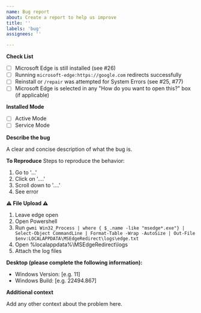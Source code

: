 ```yaml
---
name: Bug report
about: Create a report to help us improve
title: ''
labels: 'bug'
assignees: ''

---
```


**Check List**
- [ ] Microsoft Edge is still installed (see #26)
- [ ] Running `microsoft-edge:https://google.com` redirects successfully
- [ ] Reinstall or `/repair` was attempted for System Errors (see #25, #77)
- [ ] Microsoft Edge is selected in any "How do you want to open this?" box (if applicable)

**Installed Mode**
- [ ] Active Mode
- [ ] Service Mode

**Describe the bug**

A clear and concise description of what the bug is.

**To Reproduce**
Steps to reproduce the behavior:
1. Go to '...'
2. Click on '....'
3. Scroll down to '....'
4. See error

**⚠️ File Upload ⚠️**

1. Leave edge open
2. Open Powershell
3. Run `gwmi Win32_Process | where { $_.name -like "msedge*.exe"} | Select-Object CommandLine | Format-Table -Wrap -AutoSize | Out-File $env:LOCALAPPDATA\MSEdgeRedirect\logs\edge.txt`
4. Open %localappdata%\MSEdgeRedirect\logs
5. Attach the log files

**Desktop (please complete the following information):**
 - Windows Version: [e.g. 11]
 - Windows Build: [e.g. 22494.867]

**Additional context**

Add any other context about the problem here.
